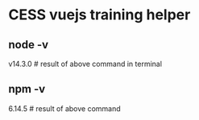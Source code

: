 # CESS vuejs training helper

## node -v
v14.3.0 # result of above command in terminal

## npm -v
6.14.5 # result of above command
